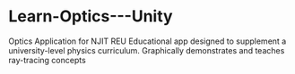 # Learn-Optics---Unity
Optics Application for NJIT REU
Educational app designed to supplement a university-level physics curriculum. Graphically demonstrates and teaches ray-tracing concepts
